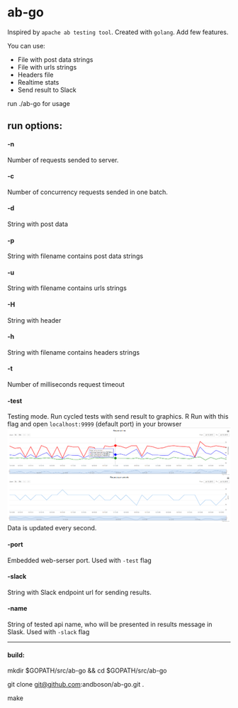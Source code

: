 # ab-go

Inspired by `apache ab testing tool`. Created with `golang`. Add few features.

You can use:

- File with post data strings
- File with urls strings
- Headers file
- Realtime stats
- Send result to Slack


run ./ab-go for usage

## run options:

#### -n
Number of requests sended to server.

#### -c
Number of concurrency requests sended in one batch.

#### -d
String with post data

#### -p
String with filename contains post data strings

#### -u
String with filename contains urls strings

#### -H
String with header

#### -h
String with filename contains headers strings

#### -t
Number of milliseconds request timeout

#### -test
Testing mode. Run cycled tests with send result to graphics. R
Run with this flag and open `localhost:9999` (default port) in your browser
<img src="tests/screenshot.png" />
Data is updated every second.

#### -port
Embedded web-serser port. Used with `-test` flag

#### -slack
String with Slack endpoint url for sending results.

#### -name
String of tested api name, who will be presented in results message in Slask. Used with `-slack` flag

-----------------
#### build:
mkdir $GOPATH/src/ab-go && cd $GOPATH/src/ab-go

git clone git@github.com:andboson/ab-go.git .

make

